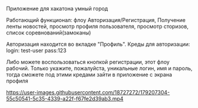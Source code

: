 Приложение для хакатона умный город

Работающий функционал:
флоу Авторизация/Регистрация, Получение ленты новостей, просмотр профиля пользователя, просмотр сторизов, список соревнований(замоканы)

Авторизация находится во вкладке "Профиль". Креды для авторизации: login: test-user pass:123

Либо можете воспользоваться кнопкой регистрации, этот флоу рабочий. Только укажите, пожалуйста, уникальные логин, имя и пароль, тогда сможете под этими кредами зайти в приложение с экрана профиля


https://user-images.githubusercontent.com/18727272/179207304-55c50541-5c35-4339-a22f-f67fe2d39ab3.mp4

